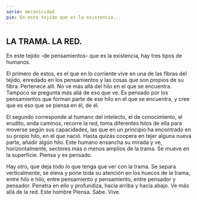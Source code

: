 ```yaml
---
serie: mecanicidad
pie: En este tejido que es la existencia...
---
```


## LA TRAMA. LA RED.

En este tejido -de pensamientos- que es la existencia, hay tres tipos de humanos.

El primero de estos, es el que en lo corriente vive en una de las fibras del tejido, enredado en los pensamientos y las cosas que son propios de su fibra. Pertenece allí. No ve más allá del hilo en el que se encuentra. Tampoco se pregunta más allá de eso que ve. Es pensado por los pensamientos que forman parte de ese hilo en el que se encuentra, y cree que es eso que se piensa en él, de él.

El segundo corresponde al humano del intelecto, el de conocimiento, el erudito, anda caminos, recorre la red, toma diferentes hilos de ella para moverse según sus capacidades, las que en un principio ha encontrado en su propio hilo, en el que nació. Hasta quizás coopera en tejer alguna nueva parte, añadir algún hilo. Este humano ensancha su mirada y ve, horizontalmente, sectores más o menos amplios de la trama. Se mueve en la superficie. Piensa y es pensado.

Hay otro, que deja todo lo que tenga que ver con la trama. Se separa verticalmente, se eleva y pone toda su atención en los huecos de la trama, entre hilo e hilo, entre pensamiento y pensamiento, entre pensador y pensador. Penetra en ello y profundiza, hacia arriba y hacia abajo. Ve más allá de la red. Este hombre Piensa. Sabe. Vive.

